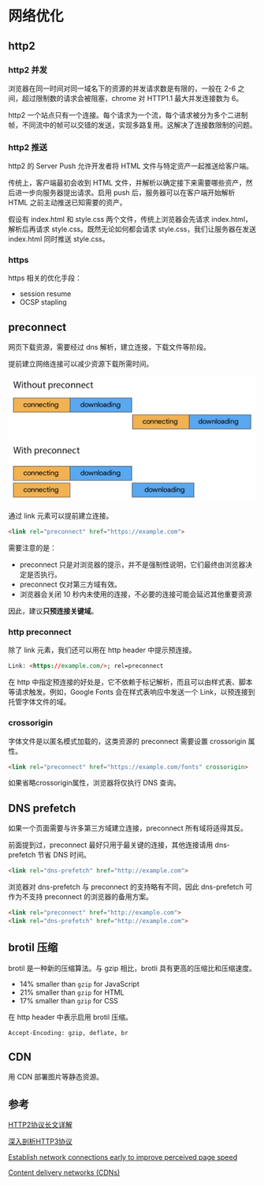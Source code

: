 # 网络优化

## http2

### http2 并发

浏览器在同一时间对同一域名下的资源的并发请求数是有限的，一般在 2-6 之间，超过限制数的请求会被阻塞，chrome 对 HTTP1.1 最大并发连接数为 6。

http2 一个站点只有一个连接。每个请求为一个流，每个请求被分为多个二进制帧，不同流中的帧可以交错的发送，实现多路复用。这解决了连接数限制的问题。

### http2 推送

http2 的 Server Push 允许开发者将 HTML 文件与特定资产一起推送给客户端。

传统上，客户端最初会收到 HTML 文件，并解析以确定接下来需要哪些资产，然后进一步向服务器提出请求。启用 push 后，服务器可以在客户端开始解析 HTML 之前主动推送已知需要的资产。

假设有 index.html 和 style.css 两个文件，传统上浏览器会先请求 index.html，解析后再请求 style.css。既然无论如何都会请求 style.css，我们让服务器在发送 index.html 同时推送 style.css。

### https

https 相关的优化手段：

* session resume
* OCSP stapling

## preconnect

网页下载资源，需要经过 dns 解析，建立连接，下载文件等阶段。

提前建立网络连接可以减少资源下载所需时间。

<img src="https://raw.githubusercontent.com/yamsfeer/pic-bed/master/image-20230717183553759.png" alt="image-20230717183553759" style="zoom:50%;" />

通过 link 元素可以提前建立连接。

```html
<link rel="preconnect" href="https://example.com"> 
```

需要注意的是：

* preconnect 只是对浏览器的提示，并不是强制性说明，它们最终由浏览器决定是否执行。
* preconnect 仅对第三方域有效。
* 浏览器会关闭 10 秒内未使用的连接，不必要的连接可能会延迟其他重要资源

因此，建议**只预连接关键域**。

### http preconnect

除了 link 元素，我们还可以用在 http header 中提示预连接。

```html
Link: <https://example.com/>; rel=preconnect
```

在 http 中指定预连接的好处是，它不依赖于标记解析，而且可以由样式表、脚本等请求触发。例如，Google Fonts 会在样式表响应中发送一个 Link，以预连接到托管字体文件的域。

### crossorigin

字体文件是以匿名模式加载的，这类资源的 preconnect 需要设置 crossorigin 属性。

```html
<link rel="preconnect" href="https://example.com/fonts" crossorigin>
```

如果省略crossorigin属性，浏览器将仅执行 DNS 查询。

## DNS prefetch

如果一个页面需要与许多第三方域建立连接，preconnect 所有域将适得其反。

前面提到过，preconnect 最好只用于最关键的连接，其他连接请用 dns-prefetch 节省 DNS 时间。

```html
<link rel="dns-prefetch" href="http://example.com">
```

浏览器对 dns-prefetch 与 preconnect 的支持略有不同，因此 dns-prefetch 可作为不支持 preconnect 的浏览器的备用方案。

```html
<link rel="preconnect" href="http://example.com">
<link rel="dns-prefetch" href="http://example.com">
```

## brotil 压缩

brotil 是一种新的压缩算法。与 gzip 相比，brotli 具有更高的压缩比和压缩速度。

- 14% smaller than `gzip` for JavaScript
- 21% smaller than `gzip` for HTML
- 17% smaller than `gzip` for CSS

在 http header 中表示启用 brotil 压缩。

```http
Accept-Encoding: gzip, deflate, br
```

## CDN

用 CDN 部署图片等静态资源。

## 参考

[HTTP2协议长文详解](https://www.cnblogs.com/jiujuan/p/16939688.html)

[深入剖析HTTP3协议](https://zhuanlan.zhihu.com/p/431672713)

[Establish network connections early to improve perceived page speed](https://web.dev/preconnect-and-dns-prefetch/)

[Content delivery networks (CDNs)](https://web.dev/content-delivery-networks/)
